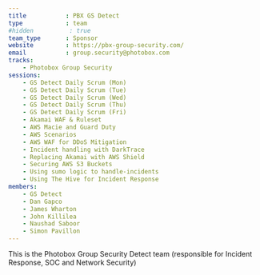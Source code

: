 ```yaml
---
title           : PBX GS Detect
type            : team
#hidden          : true
team_type       : Sponsor
website         : https://pbx-group-security.com/
email           : group.security@photobox.com
tracks:
    - Photobox Group Security
sessions:
    - GS Detect Daily Scrum (Mon)
    - GS Detect Daily Scrum (Tue)
    - GS Detect Daily Scrum (Wed)
    - GS Detect Daily Scrum (Thu)
    - GS Detect Daily Scrum (Fri)
    - Akamai WAF & Ruleset
    - AWS Macie and Guard Duty
    - AWS Scenarios
    - AWS WAF for DDoS Mitigation
    - Incident handling with DarkTrace
    - Replacing Akamai with AWS Shield
    - Securing AWS S3 Buckets
    - Using sumo logic to handle-incidents
    - Using The Hive for Incident Response
members:
    - GS Detect
    - Dan Gapco
    - James Wharton
    - John Killilea
    - Naushad Saboor
    - Simon Pavillon
---
```



This is the Photobox Group Security Detect team (responsible for
Incident Response, SOC and Network Security)
